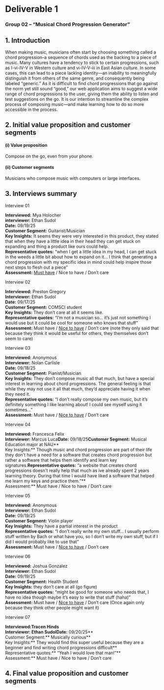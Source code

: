 # **Deliverable 1**

### Group 02 – “Musical Chord Progression Generator”

## **1\.** Introduction

When making music, musicians often start by choosing something called a chord progression–a sequence of chords used as the backing to a piece of music. Many cultures have a tendency to stick to certain progressions, such as I-vi-IV-V in Western culture and vi-IV-V-iii in East Asian culture. In some cases, this can lead to a piece lacking identity—an inability to meaningfully distinguish it from others of the same genre, and consequently being labeled “generic.” As it is difficult to find chord progressions that go against the norm yet still sound “good,” our web application aims to suggest a wide range of chord progressions to the user, giving them the ability to listen and test suggestions on the go. It is our intention to streamline the complex process of composing music—and make learning how to do so more accessible in the process.

## **2\.** Initial value proposition and customer segments

#### (i) Value proposition

Compose on the go, even from your phone.

#### (ii) Customer segments

Musicians who compose music with computers or large interfaces.

## **3\.** Interviews summary  

Interview 01

**Interviewed:** Mya Holocher</br>
**interviewer:** Ethan Sudol</br>
**Date:** 09/19/25</br>
**Customer Segment:** Guitarist/Musician</br>
**Key Insights:** It seems they were very interested in this product, they stated that when they have a little idea in their head they can get stuck on expanding and thing a product like ours could help.</br>
**Representative quotes:** “when I get a little idea in my head, I can get stuck in the weeds a little bit about how to expand on it… I think that generating a chord progression with my specific idea in mind could help inspire those next steps to flesh out a piece”</br>
**Assessment:** <u>Must have</u> / Nice to have / Don’t care</br>

Interview 02

**Interviewed:** Preston Gregory</br>
**Interviewer:** Ethan Sudol</br>
**Date:** 09/17/25</br>
**Customer Segment:** COMSCI student</br>
**Key Insights:** They don’t care at all it seems like.</br>
**Representative quotes:** “I’m not a musician so… it’s just not something I would use but it could be cool for someone who knows that stuff"</br>
**Assessment:** Must have / <u>Nice to have</u> / Don’t care (note they only said that because they think it would be useful for others, they themselves don’t seem to care)</br>

Interview 03

**Interviewed:** Anonymous</br>
**Interviewer:** Nolan Carlisle</br>
**Date:** 09/18/25</br>
**Customer Segment:** Pianist/Musician</br>
**Key Insights:** They don’t compose music all that much, but have a special interest in learning about chord progressions. The general feeling is that while they may not use it all that much, they’d appreciate having it when they need it.</br>
**Representative quotes:** “I don’t really compose my own music, but it’s definitely something I like learning about! I could see myself using it sometimes…”</br>
**Assessment:** Must have / <u>Nice to have</u> / Don’t care</br>

Interview 04

**Interviewed:** Francesca Felix  
**Interviewer:** Marcus Luca**Date:** 09/18/25**Customer Segment:** Musical Education major at NAU**  
Key Insights:** Though music and chord progression are part of their life they don't have a need for a software that creates chord progression but rather a software that helps them identify and learn key signatures.**Representative quotes:** “a website that creates chord progressions doesn't really help that much as ive already spent 2 years learning theory. During that time I would have liked a software that helped me learn my keys and practice them.”**  
Assessment:** Must have / Nice to have / Don’t care

Interview 05

**Interviewed:** Anonymous</br>
**Interviewer:** Ethan Sudol</br>
**Date:** 09/19/25</br>
**Customer Segment:** Violin player</br>
**Key Insights:** They have a partial interest in the product</br>
**Representative quotes:** “I don’t really write my own stuff… I usually perform stuff written by Bach or what have you, so I don’t write my own stuff, but if I did I would probably like to use that”</br>
**Assessment:** Must have / <u>Nice to have</u> / Don’t care</br>

Interview 06

**Interviewed:** Joshua Gonzalez</br>
**Interviewer:** Ethan Sudol</br>
**Date:** 09/19/25</br>
**Customer Segment:** Health Student</br>
**Key Insights:** they don’t care at all (go figure)</br>
**Representative quotes:** “might be good for someone who needs that, I have no idea though maybe it’s easy to write that stuff (haha)”</br>
**Assessment:** Must have / <u>Nice to have</u> / Don’t care (Once again only because they think other people might want it)</br>

Interview 07

**Interviewed:**Tracen Hinds  
**Interviewer:** Ethan Sudol**Date:** 09/20/25**  
Customer Segment:** Musically curious**  
Key Insights:** They would find this super useful because they are a beginner and find writing chord progressions difficult**  
Representative quotes:** “Yeah I would love that man!”**  
Assessment:** Must have / Nice to have / Don’t care

## **4\.** Final value proposition and customer segments